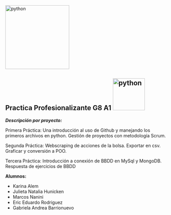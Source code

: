 

<img src="https://www.ispc.edu.ar/wp-content/uploads/2020/09/ISPC_logo_blanco_transparente-1.png" alt="python" width="200"/>

##  **Practica Profesionalizante G8 A1**   <img src="https://www.vectorlogo.zone/logos/python/python-official.svg" alt="python" width="100"/>



**_Descripción por proyecto:_**

Primera Práctica:
	Una introducción al uso de Github y manejando los primeros archivos en python. Gestión de proyectos con metodología Scrum. 


Segunda Práctica:
	Webscraping de acciones de la bolsa. Exportar en csv. Graficar y conversión a POO.



Tercera Práctica:
	Introducción a conexión de BBDD en MySql y MongoDB.
	Respuesta de ejercicios de BBDD


**Alumnos:**

 - Karina Alem
 - Julieta Natalia Hunicken
 - Marcos Nanini 
 - Eric Eduardo Rodriguez
 - Gabriela Andrea Barrionuevo
